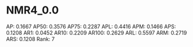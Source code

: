 # NMR4_0.0

AP: 0.1667
AP50: 0.3576
AP75: 0.2287
APL: 0.4416
APM: 0.1466
APS: 0.1208
AR1: 0.0452
AR10: 0.2209
AR100: 0.2629
ARL: 0.5597
ARM: 0.2719
ARS: 0.1208
Rank: 7